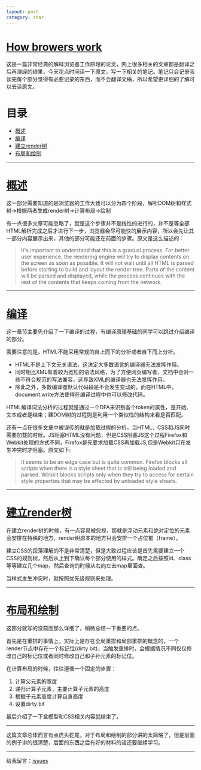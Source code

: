 ```yaml
---
layout: post
category: star
---
```


# [How browers work](http://taligarsiel.com/Projects/howbrowserswork1.htm)

这是一篇非常经典的解释浏览器工作原理的论文，网上很多相关的文章都是翻译之后再演绎的结果，今天花点时间读一下原文，写一下相关的笔记。笔记只会记录我读完每个部分觉得有必要记录的东西，而不会翻译文稿，所以希望更详细的了解可以去读原文。

# 目录

- [概述](#概述)
- [编译](#编译)
- [建立render树](#建立render树)
- [布局和绘制](#布局和绘制)

---

# [概述](#概述)

这一部分需要知道的是浏览器的工作大致可以分为四个阶段，解析DOM树和样式树->根据两者生成render树->计算布局->绘制

有一点很多文章可能忽略了，就是这个步骤并不是线性的进行的，并不是等全部HTML解析完成之后才进行下一步，浏览器会尽可能快的展示内容，所以会先让其一部分内容展示出来，其他的部分可能还在前面的步骤。原文是这么描述的：
> It's important to understand that this is a gradual process. For better user experience, the rendering engine will try to display contents on the screen as soon as possible. It will not wait until all HTML is parsed before starting to build and layout the render tree. Parts of the content will be parsed and displayed, while the process continues with the rest of the contents that keeps coming from the network.

---

# [编译](#编译)

这一章节主要先介绍了一下编译的过程，有编译原理基础的同学可以跳过介绍编译的部分。

需要注意的是，HTML不能采用常规的自上而下的分析或者自下而上分析。

- HTML不是上下文无关语法，这决定大多数语言的编译器无法发挥作用。
- 同时相比XML有着较为宽松的语法风格，为了方便网页编写者，文档中会对一些不符合规范的写法兼容，这导致XML的编译器也无法发挥作用。
- 除此之外，多数编译器默认代码段是不会发生变动的，而在HTML中，document.write方法使得在编译过程中也可以修改代码。

HTML编译词法分析的过程就是通过一个DFA来识别各个token的属性，是开始、文本或者是结束；建DOM树的过程则是利用一个类似栈的结构来看是否匹配。

还有一点在很多文章中被误传的就是加载过程的分析。当HTML、CSS和JS同时需要加载的时候。JS阻塞HTML没有问题，但是CSS阻塞JS这个过程Firefox和Webkit处理的方式不同，Firefox是先要求加载CSS再加载JS,但是Webkit只在发生冲突时才阻塞。原文如下:
> It seems to be an edge case but is quite common. Firefox blocks all scripts when there is a style sheet that is still being loaded and parsed. Webkit blocks scripts only when they try to access for certain style properties that may be effected by unloaded style sheets.

---

# [建立render树](#建立render树)

在建立render树的时候，有一点容易被忽视，那就是浮动元素和绝对定位的元素会安排在特殊的地方，render树原本的地方只会安排一个占位框（frame）。

建立CSS的段落理解的不是非常清楚，但是大致过程应该是首先需要建立一个CSS的规则树，然后从上到下确认每个部分使用的样式。确定之后按照id、class等等建立几个map，然后查询的时候从右向左去map里面查。

当样式发生冲突时，就按照优先级规则来处理。

---

# [布局和绘制](#布局和绘制)

这部分就写的没前面那么详细了，稍微总结一下重要的点。

首先是在重排的事情上，实际上是存在全局重排和局部重排的概念的，一个render节点中存在一个标记位(dirty bit)，当触发重排时，会根据情况不同仅仅修改自己的标记位或者同时修改自己和子孙元素的标记位。

在计算布局的时候，往往遵循一个固定的步骤：

1. 计算父元素的宽度
2. 递归计算子元素，主要计算子元素的高度
3. 根据子元素高度计算自身高度
4. 设置dirty bit

最后介绍了一下盒模型和CSS相关内容就结束了。

---

这篇文章总体而言有点虎头蛇尾，对于布局和绘制的部分讲的太简略了，但是前面的例子讲的很清楚，后面的东西之后有好的材料的话还要继续学习。

---

给我留言：[issues](https://github.com/wangyu-1999/wangyu-1999.github.io/issues/new)

